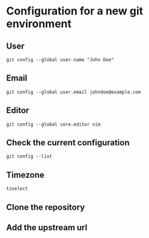 # Configuration for a new git environment

## User
```shell
git config --global user.name "John Doe"
```

## Email
```shell
git config --global user.email johndoe@example.com
```

## Editor
```shell
git config --global core.editor vim
```

## Check the current configuration
```shell
git config --list
```

## Timezone
```shell
tzselect
```

## Clone the repository

## Add the upstream url
